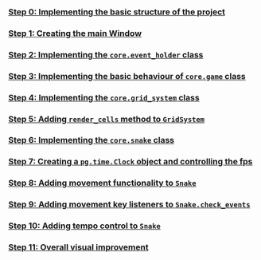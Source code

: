 

### [Step 0: Implementing the basic structure of the project](./step-0.md)
### [Step 1: Creating the main Window](./step-1.md)
### [Step 2: Implementing the `core.event_holder` class](./step-2.md)
### [Step 3: Implementing the basic behaviour of `core.game` class](./step-3.md)

### [Step 4: Implementing the `core.grid_system` class](./step-4.md)
### [Step 5: Adding `render_cells` method to `GridSystem`](./step-5.md)
### [Step 6: Implementing the `core.snake` class](./step-6.md)
### [Step 7: Creating a `pg.time.Clock` object and controlling the fps](./step-7.md)

### [Step 8: Adding movement functionality to `Snake`](./step-8.md)
### [Step 9: Adding movement key listeners to `Snake.check_events`](./step-9.md)
### [Step 10: Adding tempo control to `Snake`](./step-10.md)
### [Step 11: Overall visual improvement](./step-11.md)

